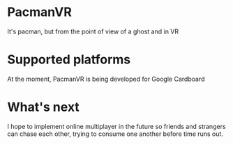 # PacmanVR
It's pacman, but from the point of view of a ghost and in VR

# Supported platforms
At the moment, PacmanVR is being developed for Google Cardboard

# What's next
I hope to implement online multiplayer in the future so friends and strangers can chase each other, trying to consume one another before time runs out.
